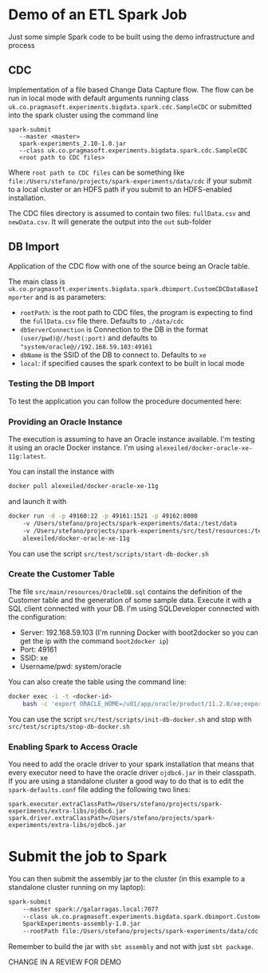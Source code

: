 # Demo of an ETL Spark Job

Just some simple Spark code to be built using the demo infrastructure and process

## CDC

Implementation of a file based Change Data Capture flow. The flow can be run in local mode with default arguments running
 class `uk.co.pragmasoft.experiments.bigdata.spark.cdc.SampleCDC` or submitted into the spark cluster using the command line

 ```
 spark-submit
    --master <master>
    spark-experiments_2.10-1.0.jar
    --class uk.co.pragmasoft.experiments.bigdata.spark.cdc.SampleCDC
    <root path to CDC files>
 ```

Where `root path to CDC files` can be something like `file:/Users/stefano/projects/spark-experiments/data/cdc` if your submit to a local cluster
or an HDFS path if you submit to an HDFS-enabled installation.

The CDC files directory is assumed to contain two files: `fullData.csv` and `newData.csv`. It will generate the output into the `out` sub-folder

## DB Import

Application of the CDC flow with one of the source being an Oracle table.

The main class is `uk.co.pragmasoft.experiments.bigdata.spark.dbimport.CustomCDCDataBaseImporter` and is as parameters:

* `rootPath`: is the root path to CDC files, the program is expecting to find the `fullData.csv` file there. Defaults to `./data/cdc`
* `dbServerConnection` is Connection to the DB in the format `(user/pwd)@//host(:port)` and defaults to `"system/oracle@//192.168.59.103:49161`
* `dbName` is the SSID of the DB to connect to. Defaults to `xe`
* `local`: if specified causes the spark context to be built in local mode

### Testing the DB Import

To test the application you can follow the procedure documented here:

### Providing an Oracle Instance

The execution is assuming to have an Oracle instance available. I'm testing it using an oracle Docker instance. I'm using `alexeiled/docker-oracle-xe-11g:latest`.

You can install the instance with

```bash
docker pull alexeiled/docker-oracle-xe-11g
```

and launch it with

```bash
docker run -d -p 49160:22 -p 49161:1521 -p 49162:8080 
    -v /Users/stefano/projects/spark-experiments/data:/test/data 
    -v /Users/stefano/projects/spark-experiments/src/test/resources:/test/cfg 
    alexeiled/docker-oracle-xe-11g
```

You can use the script `src/test/scripts/start-db-docker.sh`

### Create the Customer Table 

The file `src/main/resources/OracleDB.sql` contains the definition of the Customer table and the generation of some sample data. 
Execute it with a SQL client connected with your DB.
I'm using SQLDeveloper connected with the configuration: 

* Server: 192.168.59.103 (I'm running Docker with boot2docker so you can get the ip with the command `boot2docker ip`)
* Port: 49161
* SSID: xe
* Username/pwd: system/oracle

You can also create the table using the command line:

```bash
docker exec -i -t <docker-id>  
    bash -c 'export ORACLE_HOME=/u01/app/oracle/product/11.2.0/xe;export ORACLE_SID=XE;echo exit |  /u01/app/oracle/product/11.2.0/xe/bin/sqlplus system/oracle  @/test/cfg/OracleDB.sql'
```

You can use the script `src/test/scripts/init-db-docker.sh` and stop with `src/test/scripts/stop-db-docker.sh`

### Enabling Spark to Access Oracle

You need to add the oracle driver to your spark installation that means that every executor need to have the oracle driver `ojdbc6.jar` in their classpath.
If you are using a standalone cluster a good way to do that is to edit the `spark-defaults.conf` file adding the following two lines:

```
spark.executor.extraClassPath=/Users/stefano/projects/spark-experiments/extra-libs/ojdbc6.jar
spark.driver.extraClassPath=/Users/stefano/projects/spark-experiments/extra-libs/ojdbc6.jar
```
 
# Submit the job to Spark 
 
You can then submit the assembly jar to the cluster (in this example to a standalone cluster running on my laptop):

```bash
spark-submit 
    --master spark://galarragas.local:7077 
    --class uk.co.pragmasoft.experiments.bigdata.spark.dbimport.CustomerCDCDataBaseImporter 
    SparkExperiments-assembly-1.0.jar 
    --rootPath file:/Users/stefano/projects/spark-experiments/data/cdc
```
 
Remember to build the jar with `sbt assembly` and not with just `sbt package`.

CHANGE IN A REVIEW FOR DEMO
